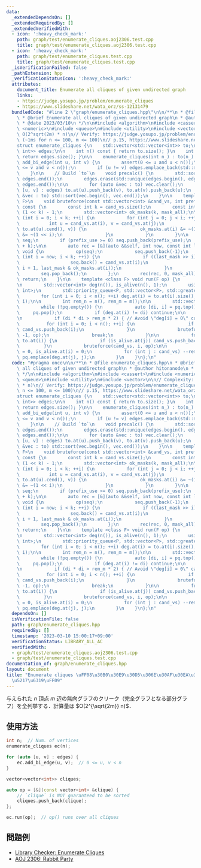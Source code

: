 ```yaml
---
data:
  _extendedDependsOn: []
  _extendedRequiredBy: []
  _extendedVerifiedWith:
  - icon: ':heavy_check_mark:'
    path: graph/test/enumerate_cliques.aoj2306.test.cpp
    title: graph/test/enumerate_cliques.aoj2306.test.cpp
  - icon: ':heavy_check_mark:'
    path: graph/test/enumerate_cliques.test.cpp
    title: graph/test/enumerate_cliques.test.cpp
  _isVerificationFailed: false
  _pathExtension: hpp
  _verificationStatusIcon: ':heavy_check_mark:'
  attributes:
    document_title: Enumerate all cliques of given undirected graph
    links:
    - https://judge.yosupo.jp/problem/enumerate_cliques
    - https://www.slideshare.net/wata_orz/ss-12131479
  bundledCode: "#line 2 \"graph/enumerate_cliques.hpp\"\n\n/**\n * @file enumerate_cliques.hpp\n\
    \ * @brief Enumerate all cliques of given undirected graph\n * @author hitonanode\n\
    \ * @date 2023/03/10\n */\n\n#include <algorithm>\n#include <cassert>\n#include\
    \ <numeric>\n#include <queue>\n#include <utility>\n#include <vector>\n\n// Complexity:\
    \ O(2^sqrt(2m) * n)\n// Verify: https://judge.yosupo.jp/problem/enumerate_cliques\
    \ (~1ms for n <= 100, m <= 100)\n// p.15, https://www.slideshare.net/wata_orz/ss-12131479\n\
    struct enumerate_cliques {\n    std::vector<std::vector<int>> to;\n    std::vector<std::pair<int,\
    \ int>> edges;\n\n    int n() const { return to.size(); }\n    int m() const {\
    \ return edges.size(); }\n\n    enumerate_cliques(int n_) : to(n_) {}\n\n    void\
    \ add_bi_edge(int u, int v) {\n        assert(0 <= u and u < n());\n        assert(0\
    \ <= v and v < n());\n        if (u != v) edges.emplace_back(std::minmax(u, v));\n\
    \    }\n\n    // Build `to`\n    void precalc() {\n        std::sort(edges.begin(),\
    \ edges.end());\n        edges.erase(std::unique(edges.begin(), edges.end()),\
    \ edges.end());\n\n        for (auto &vec : to) vec.clear();\n        for (auto\
    \ [u, v] : edges) to.at(u).push_back(v), to.at(v).push_back(u);\n        for (auto\
    \ &vec : to) std::sort(vec.begin(), vec.end());\n    }\n\n    template <class\
    \ F>\n    void bruteforce(const std::vector<int> &cand_vs, int prefix_use, F op)\
    \ const {\n        const int k = cand_vs.size();\n        const int mask_all =\
    \ (1 << k) - 1;\n        std::vector<int> ok_masks(k, mask_all);\n\n        for\
    \ (int i = 0; i < k; ++i) {\n            for (int j = 0; j < i; ++j) {\n     \
    \           int u = cand_vs.at(i), v = cand_vs.at(j);\n                if (!std::binary_search(to.at(u).cbegin(),\
    \ to.at(u).cend(), v)) {\n                    ok_masks.at(i) &= ~(1 << j), ok_masks.at(j)\
    \ &= ~(1 << i);\n                }\n            }\n        }\n\n        std::vector<int>\
    \ seq;\n        if (prefix_use >= 0) seq.push_back(prefix_use);\n        seq.reserve(seq.size()\
    \ + k);\n\n        auto rec = [&](auto &&self, int now, const int last_mask) ->\
    \ void {\n            op(seq);\n            seq.push_back(-1);\n            for\
    \ (int i = now; i < k; ++i) {\n                if ((last_mask >> i) & 1) {\n \
    \                   seq.back() = cand_vs.at(i);\n                    self(self,\
    \ i + 1, last_mask & ok_masks.at(i));\n                }\n            }\n    \
    \        seq.pop_back();\n        };\n        rec(rec, 0, mask_all);\n       \
    \ return;\n    }\n\n    template <class F> void run(F op) {\n        precalc();\n\
    \n        std::vector<int> deg(n()), is_alive(n(), 1);\n        using P = std::pair<int,\
    \ int>;\n        std::priority_queue<P, std::vector<P>, std::greater<P>> pq;\n\
    \        for (int i = 0; i < n(); ++i) deg.at(i) = to.at(i).size(), pq.emplace(deg.at(i),\
    \ i);\n\n        int rem_n = n(), rem_m = m();\n\n        std::vector<int> cand_vs;\n\
    \        while (!pq.empty()) {\n            auto [di, i] = pq.top();\n       \
    \     pq.pop();\n            if (deg.at(i) != di) continue;\n\n            cand_vs.clear();\n\
    \n            if (di * di > rem_m * 2) { // Avoid \"deg[i] = 0\" case\n      \
    \          for (int i = 0; i < n(); ++i) {\n                    if (is_alive.at(i))\
    \ cand_vs.push_back(i);\n                }\n                bruteforce(cand_vs,\
    \ -1, op);\n                break;\n            }\n\n            for (int j :\
    \ to.at(i)) {\n                if (is_alive.at(j)) cand_vs.push_back(j);\n   \
    \         }\n            bruteforce(cand_vs, i, op);\n\n            --rem_n, deg.at(i)\
    \ = 0, is_alive.at(i) = 0;\n            for (int j : cand_vs) --rem_m, --deg.at(j),\
    \ pq.emplace(deg.at(j), j);\n        }\n    }\n};\n"
  code: "#pragma once\n\n/**\n * @file enumerate_cliques.hpp\n * @brief Enumerate\
    \ all cliques of given undirected graph\n * @author hitonanode\n * @date 2023/03/10\n\
    \ */\n\n#include <algorithm>\n#include <cassert>\n#include <numeric>\n#include\
    \ <queue>\n#include <utility>\n#include <vector>\n\n// Complexity: O(2^sqrt(2m)\
    \ * n)\n// Verify: https://judge.yosupo.jp/problem/enumerate_cliques (~1ms for\
    \ n <= 100, m <= 100)\n// p.15, https://www.slideshare.net/wata_orz/ss-12131479\n\
    struct enumerate_cliques {\n    std::vector<std::vector<int>> to;\n    std::vector<std::pair<int,\
    \ int>> edges;\n\n    int n() const { return to.size(); }\n    int m() const {\
    \ return edges.size(); }\n\n    enumerate_cliques(int n_) : to(n_) {}\n\n    void\
    \ add_bi_edge(int u, int v) {\n        assert(0 <= u and u < n());\n        assert(0\
    \ <= v and v < n());\n        if (u != v) edges.emplace_back(std::minmax(u, v));\n\
    \    }\n\n    // Build `to`\n    void precalc() {\n        std::sort(edges.begin(),\
    \ edges.end());\n        edges.erase(std::unique(edges.begin(), edges.end()),\
    \ edges.end());\n\n        for (auto &vec : to) vec.clear();\n        for (auto\
    \ [u, v] : edges) to.at(u).push_back(v), to.at(v).push_back(u);\n        for (auto\
    \ &vec : to) std::sort(vec.begin(), vec.end());\n    }\n\n    template <class\
    \ F>\n    void bruteforce(const std::vector<int> &cand_vs, int prefix_use, F op)\
    \ const {\n        const int k = cand_vs.size();\n        const int mask_all =\
    \ (1 << k) - 1;\n        std::vector<int> ok_masks(k, mask_all);\n\n        for\
    \ (int i = 0; i < k; ++i) {\n            for (int j = 0; j < i; ++j) {\n     \
    \           int u = cand_vs.at(i), v = cand_vs.at(j);\n                if (!std::binary_search(to.at(u).cbegin(),\
    \ to.at(u).cend(), v)) {\n                    ok_masks.at(i) &= ~(1 << j), ok_masks.at(j)\
    \ &= ~(1 << i);\n                }\n            }\n        }\n\n        std::vector<int>\
    \ seq;\n        if (prefix_use >= 0) seq.push_back(prefix_use);\n        seq.reserve(seq.size()\
    \ + k);\n\n        auto rec = [&](auto &&self, int now, const int last_mask) ->\
    \ void {\n            op(seq);\n            seq.push_back(-1);\n            for\
    \ (int i = now; i < k; ++i) {\n                if ((last_mask >> i) & 1) {\n \
    \                   seq.back() = cand_vs.at(i);\n                    self(self,\
    \ i + 1, last_mask & ok_masks.at(i));\n                }\n            }\n    \
    \        seq.pop_back();\n        };\n        rec(rec, 0, mask_all);\n       \
    \ return;\n    }\n\n    template <class F> void run(F op) {\n        precalc();\n\
    \n        std::vector<int> deg(n()), is_alive(n(), 1);\n        using P = std::pair<int,\
    \ int>;\n        std::priority_queue<P, std::vector<P>, std::greater<P>> pq;\n\
    \        for (int i = 0; i < n(); ++i) deg.at(i) = to.at(i).size(), pq.emplace(deg.at(i),\
    \ i);\n\n        int rem_n = n(), rem_m = m();\n\n        std::vector<int> cand_vs;\n\
    \        while (!pq.empty()) {\n            auto [di, i] = pq.top();\n       \
    \     pq.pop();\n            if (deg.at(i) != di) continue;\n\n            cand_vs.clear();\n\
    \n            if (di * di > rem_m * 2) { // Avoid \"deg[i] = 0\" case\n      \
    \          for (int i = 0; i < n(); ++i) {\n                    if (is_alive.at(i))\
    \ cand_vs.push_back(i);\n                }\n                bruteforce(cand_vs,\
    \ -1, op);\n                break;\n            }\n\n            for (int j :\
    \ to.at(i)) {\n                if (is_alive.at(j)) cand_vs.push_back(j);\n   \
    \         }\n            bruteforce(cand_vs, i, op);\n\n            --rem_n, deg.at(i)\
    \ = 0, is_alive.at(i) = 0;\n            for (int j : cand_vs) --rem_m, --deg.at(j),\
    \ pq.emplace(deg.at(j), j);\n        }\n    }\n};\n"
  dependsOn: []
  isVerificationFile: false
  path: graph/enumerate_cliques.hpp
  requiredBy: []
  timestamp: '2023-03-10 15:00:17+09:00'
  verificationStatus: LIBRARY_ALL_AC
  verifiedWith:
  - graph/test/enumerate_cliques.aoj2306.test.cpp
  - graph/test/enumerate_cliques.test.cpp
documentation_of: graph/enumerate_cliques.hpp
layout: document
title: "Enumerate cliques \uFF08\u30B0\u30E9\u30D5\u306E\u30AF\u30EA\u30FC\u30AF\u5168\
  \u5217\u6319\uFF09"
---
```


与えられた $n$ 頂点 $m$ 辺の無向グラフのクリーク（完全グラフとなる部分グラフ）を全列挙する．計算量は $O(2^{\sqrt{2m}} n)$．

## 使用方法

```cpp
int n;  // Num. of vertices
enumerate_cliques ec(n);

for (auto [u, v] : edges) {
    ec.add_bi_edge(u, v);  // 0 <= u, v < n
}

vector<vector<int>> cliques;

auto op = [&](const vector<int> &clique) {
    // `clique` is NOT guaranteed to be sorted
    cliques.push_back(clique);
};

ec.run(op);  // op() runs over all cliques
```

## 問題例

- [Library Checker: Enumerate Cliques](https://judge.yosupo.jp/problem/enumerate_cliques)
- [AOJ 2306: Rabbit Party](https://judge.u-aizu.ac.jp/onlinejudge/description.jsp?id=2306)
